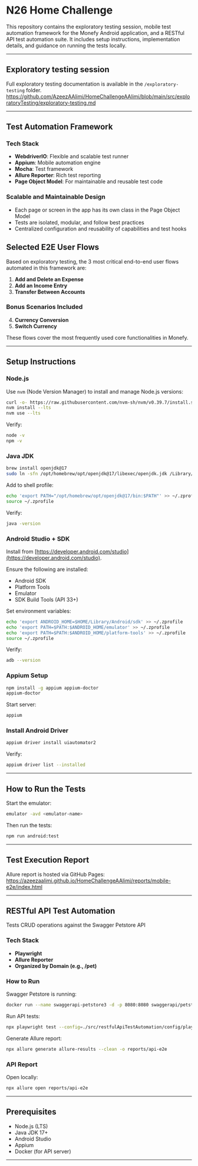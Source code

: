 # N26 Home Challenge

This repository contains the exploratory testing session, mobile test automation framework for the Monefy Android application, and a RESTful API test automation suite. It includes setup instructions, implementation details, and guidance on running the tests locally.

---

## Exploratory testing session
Full exploratory testing documentation is available in the `/exploratory-testing` folder.
https://github.com/AzeezAAlimi/HomeChallengeAAlimi/blob/main/src/exploratoryTesting/exploratory-testing.md

---

## Test Automation Framework

### Tech Stack
- **WebdriverIO**: Flexible and scalable test runner
- **Appium**: Mobile automation engine
- **Mocha**: Test framework
- **Allure Reporter**: Rich test reporting
- **Page Object Model**: For maintainable and reusable test code

### Scalable and Maintainable Design
- Each page or screen in the app has its own class in the Page Object Model
- Tests are isolated, modular, and follow best practices
- Centralized configuration and reusability of capabilities and test hooks

## Selected E2E User Flows

Based on exploratory testing, the 3 most critical end-to-end user flows automated in this framework are:

1. **Add and Delete an Expense**
2. **Add an Income Entry**
3. **Transfer Between Accounts**

### Bonus Scenarios Included

4. **Currency Conversion**
5. **Switch Currency**

These flows cover the most frequently used core functionalities in Monefy.

---

## Setup Instructions

### Node.js
Use `nvm` (Node Version Manager) to install and manage Node.js versions:

```bash
curl -o- https://raw.githubusercontent.com/nvm-sh/nvm/v0.39.7/install.sh | bash
nvm install --lts
nvm use --lts
```

Verify:
```bash
node -v
npm -v
```

### Java JDK

```bash
brew install openjdk@17
sudo ln -sfn /opt/homebrew/opt/openjdk@17/libexec/openjdk.jdk /Library/Java/JavaVirtualMachines/openjdk-17.jdk
```

Add to shell profile:
```bash
echo 'export PATH="/opt/homebrew/opt/openjdk@17/bin:$PATH"' >> ~/.zprofile
source ~/.zprofile
```

Verify:
```bash
java -version
```

### Android Studio + SDK

Install from [https://developer.android.com/studio](https://developer.android.com/studio).

Ensure the following are installed:
- Android SDK
- Platform Tools
- Emulator
- SDK Build Tools (API 33+)

Set environment variables:
```bash
echo 'export ANDROID_HOME=$HOME/Library/Android/sdk' >> ~/.zprofile
echo 'export PATH=$PATH:$ANDROID_HOME/emulator' >> ~/.zprofile
echo 'export PATH=$PATH:$ANDROID_HOME/platform-tools' >> ~/.zprofile
source ~/.zprofile
```

Verify:
```bash
adb --version
```

### Appium Setup

```bash
npm install -g appium appium-doctor
appium-doctor
```

Start server:
```bash
appium
```

### Install Android Driver
```bash
appium driver install uiautomator2
```

Verify:
```bash
appium driver list --installed
```

---

## How to Run the Tests

Start the emulator:
```bash
emulator -avd <emulator-name>
```

Then run the tests:
```bash
npm run android:test
```

---

## Test Execution Report

Allure report is hosted via GitHub Pages:
https://azeezaalimi.github.io/HomeChallengeAAlimi/reports/mobile-e2e/index.html

---

## RESTful API Test Automation

Tests CRUD operations against the Swagger Petstore API

### Tech Stack
- **Playwright**
- **Allure Reporter**
- **Organized by Domain (e.g., /pet)**

### How to Run

Swagger Petstore is running:
```bash
docker run --name swaggerapi-petstore3 -d -p 8080:8080 swaggerapi/petstore3:unstable
```

Run API tests:
```bash
npx playwright test --config=./src/restfulApiTestAutomation/config/playwright.config.ts
```

Generate Allure report:
```bash
npx allure generate allure-results --clean -o reports/api-e2e
```

### API Report

Open locally:
```bash
npx allure open reports/api-e2e
```

---

## Prerequisites

- Node.js (LTS)
- Java JDK 17+
- Android Studio
- Appium
- Docker (for API server)

---
